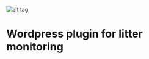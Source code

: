 ![alt tag](http://life-smile.eu/wp-content/uploads/2013/09/Logo-Smile115X1154.png)

Wordpress plugin for litter monitoring
===============================================
